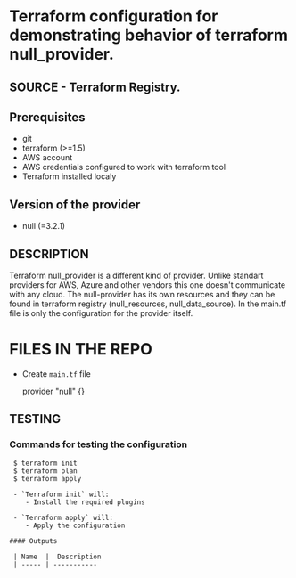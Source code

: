  # Terraform configuration for demonstrating behavior of terraform null_provider.

 ## SOURCE - Terraform Registry.
 
 ## Prerequisites

- git
- terraform (>=1.5)
- AWS account
- AWS credentials configured to work with terraform tool
- Terraform installed localy

 ## Version of the provider
 - null (=3.2.1) 


 ## DESCRIPTION

 Terraform null_provider is a different kind of provider. Unlike standart providers for AWS, Azure and other vendors this one doesn't communicate with any cloud. The null-provider 
 has its own resources and they can be found in terraform registry (null_resources, null_data_source). In the main.tf file is only the configuration for the provider itself. 

 # FILES IN THE REPO

  - Create `main.tf` file

    provider "null" {}
    

 ## TESTING

   ### Commands for testing the configuration

     $ terraform init 
     $ terraform plan
     $ terraform apply

     - `Terraform init` will:
        - Install the required plugins

     - `Terraform apply` will:
        - Apply the configuration

    #### Outputs
    
     | Name  |	Description 
     | ----- | ----------- 
